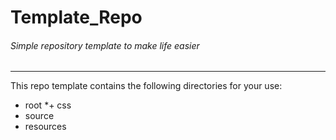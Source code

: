 # Template_Repo
###### *Simple repository template to make life easier*
---

This repo template contains the following directories for your use:

+ root
*+ css
+ source
+ resources
